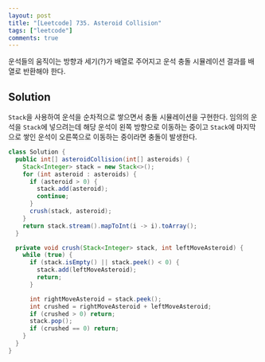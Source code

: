 ```yaml
---
layout: post
title: "[Leetcode] 735. Asteroid Collision"
tags: ["leetcode"]
comments: true
---
```


운석들의 움직이는 방향과 세기(?)가 배열로 주어지고 운석 충돌 시뮬레이션 결과를 배열로 반환해야 한다.

## Solution

`Stack`을 사용하여 운석을 순차적으로 쌓으면서 충돌 시뮬레이션을 구현한다. 임의의 운석을 `Stack`에 넣으려는데 해당 운석이 왼쪽 방향으로 이동하는 중이고 `Stack`에 마지막으로 쌓인 운석이 오른쪽으로 이동하는 중이라면 충돌이 발생한다.

```java
class Solution {
  public int[] asteroidCollision(int[] asteroids) {
    Stack<Integer> stack = new Stack<>();
    for (int asteroid : asteroids) {
      if (asteroid > 0) {
        stack.add(asteroid);
        continue;
      }
      crush(stack, asteroid);
    }
    return stack.stream().mapToInt(i -> i).toArray();
  }

  private void crush(Stack<Integer> stack, int leftMoveAsteroid) {
    while (true) {
      if (stack.isEmpty() || stack.peek() < 0) {
        stack.add(leftMoveAsteroid);
        return;
      }

      int rightMoveAsteroid = stack.peek();
      int crushed = rightMoveAsteroid + leftMoveAsteroid;
      if (crushed > 0) return;
      stack.pop();
      if (crushed == 0) return;
    }
  }
}
```
